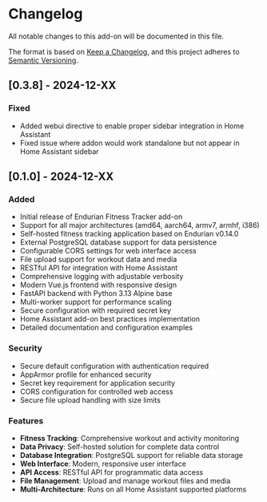 # Changelog

All notable changes to this add-on will be documented in this file.

The format is based on [Keep a Changelog](https://keepachangelog.com/en/1.0.0/),
and this project adheres to [Semantic Versioning](https://semver.org/spec/v2.0.0.html).

## [0.3.8] - 2024-12-XX

### Fixed
- Added webui directive to enable proper sidebar integration in Home Assistant
- Fixed issue where addon would work standalone but not appear in Home Assistant sidebar

## [0.1.0] - 2024-12-XX

### Added

- Initial release of Endurian Fitness Tracker add-on
- Support for all major architectures (amd64, aarch64, armv7, armhf, i386)
- Self-hosted fitness tracking application based on Endurian v0.14.0
- External PostgreSQL database support for data persistence
- Configurable CORS settings for web interface access
- File upload support for workout data and media
- RESTful API for integration with Home Assistant
- Comprehensive logging with adjustable verbosity
- Modern Vue.js frontend with responsive design
- FastAPI backend with Python 3.13 Alpine base
- Multi-worker support for performance scaling
- Secure configuration with required secret key
- Home Assistant add-on best practices implementation
- Detailed documentation and configuration examples

### Security

- Secure default configuration with authentication required
- AppArmor profile for enhanced security
- Secret key requirement for application security
- CORS configuration for controlled web access
- Secure file upload handling with size limits

### Features

- **Fitness Tracking**: Comprehensive workout and activity monitoring
- **Data Privacy**: Self-hosted solution for complete data control
- **Database Integration**: PostgreSQL support for reliable data storage
- **Web Interface**: Modern, responsive user interface
- **API Access**: RESTful API for programmatic data access
- **File Management**: Upload and manage workout files and media
- **Multi-Architecture**: Runs on all Home Assistant supported platforms
